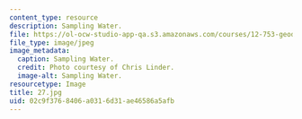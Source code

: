 ```yaml
---
content_type: resource
description: Sampling Water.
file: https://ol-ocw-studio-app-qa.s3.amazonaws.com/courses/12-753-geodynamics-seminar-spring-2006/02c9f3768406a0316d31ae46586a5afb_27.jpg
file_type: image/jpeg
image_metadata:
  caption: Sampling Water.
  credit: Photo courtesy of Chris Linder.
  image-alt: Sampling Water.
resourcetype: Image
title: 27.jpg
uid: 02c9f376-8406-a031-6d31-ae46586a5afb
---
```

